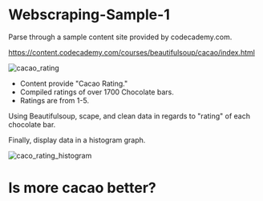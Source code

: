 # Webscraping-Sample-1

Parse through a sample content site provided by codecademy.com.

https://content.codecademy.com/courses/beautifulsoup/cacao/index.html

![cacao_rating](https://user-images.githubusercontent.com/46969960/115655595-71c85980-a2e8-11eb-82a8-d2c2a434d0e9.png)

* Content provide "Cacao Rating."
* Compiled ratings of over 1700 Chocolate bars.
* Ratings are from 1-5.

Using Beautifulsoup, scape, and clean data in regards to "rating" of each chocolate bar.


Finally, display data in a histogram graph.


![caco_rating_histogram](https://user-images.githubusercontent.com/46969960/115656704-83126580-a2ea-11eb-944f-9b0f39ce4b29.png)


# Is more cacao better? #
